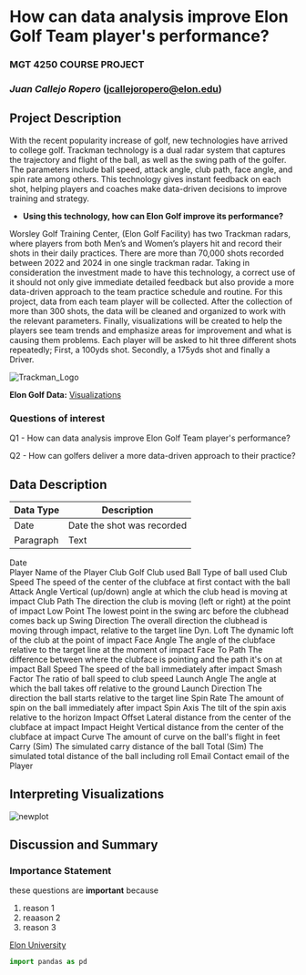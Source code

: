 # How can data analysis improve Elon Golf Team player's performance?
### **MGT 4250 COURSE PROJECT**
### *Juan Callejo Ropero*  (jcallejoropero@elon.edu)

## Project Description
With the recent popularity increase of golf, new technologies have arrived to college golf. Trackman technology is a dual radar system that captures the trajectory and flight of the ball, as well as the swing path of the golfer. The parameters include ball speed, attack angle, club path, face angle, and spin rate among others. This technology gives instant feedback on each shot, helping players and coaches make data-driven decisions to improve training and strategy.
- **Using this technology, how can Elon Golf improve its performance?**
  
Worsley Golf Training Center, (Elon Golf Facility) has two Trackman radars, where players from both Men’s and Women’s players hit and record their shots in their daily practices. There are more than 70,000 shots recorded between 2022 and 2024 in one single trackman radar. Taking in consideration the investment made to have this technology, a correct use of it should not only give immediate detailed feedback but also provide a more data-driven approach to the team practice schedule and routine.
For this project, data from each team player will be collected. After the collection of more than 300 shots, the data will be cleaned and organized to work with the relevant parameters. Finally, visualizations will be created to help the players see team trends and emphasize areas for improvement and what is causing them problems.
Each player will be asked to hit three different shots repeatedly; First, a 100yds shot. Secondly, a 175yds shot and finally a Driver.

![Trackman_Logo](https://github.com/JUAN-CALLEJO/mgt4250spring2024/assets/81531257/bfc29e68-6726-4cac-b46c-e97b68aa4fee)


**Elon Golf Data:** [Visualizations](https://elongolftrackmandata.streamlit.app/)


### Questions of interest
Q1 - How can data analysis improve Elon Golf Team player's performance?

Q2 - How can golfers deliver a more data-driven approach to their practice?

## Data Description
| Data Type | Description |
| ----------- | ----------- |
| Date | Date the shot was recorded |
| Paragraph | Text |

Date                
Player              Name of the Player
Club                Golf Club used
Ball                Type of ball used
Club Speed          The speed of the center of the clubface at first contact with the ball
Attack Angle        Vertical (up/down) angle at which the club head is moving at impact
Club Path           The direction the club is moving (left or right) at the point of impact
Low Point           The lowest point in the swing arc before the clubhead comes back up
Swing Direction     The overall direction the clubhead is moving through impact, relative to the target line
Dyn. Loft           The dynamic loft of the club at the point of impact
Face Angle          The angle of the clubface relative to the target line at the moment of impact
Face To Path        The difference between where the clubface is pointing and the path it's on at impact
Ball Speed          The speed of the ball immediately after impact
Smash Factor        The ratio of ball speed to club speed
Launch Angle        The angle at which the ball takes off relative to the ground
Launch Direction    The direction the ball starts relative to the target line
Spin Rate           The amount of spin on the ball immediately after impact
Spin Axis           The tilt of the spin axis relative to the horizon
Impact Offset       Lateral distance from the center of the clubface at impact
Impact Height       Vertical distance from the center of the clubface at impact
Curve               The amount of curve on the ball's flight in feet
Carry (Sim)         The simulated carry distance of the ball
Total (Sim)         The simulated total distance of the ball including roll
Email               Contact email of the Player


## Interpreting Visualizations

![newplot](https://github.com/JUAN-CALLEJO/mgt4250spring2024/assets/81531257/c567671b-89d5-4805-8ff1-f32b9f5569f3)

## Discussion and Summary


### Importance Statement
these questions are **important** because
1. reason 1
2.  reaason 2
3.  reason 3

[Elon University](https://www.elon.edu)

```python
import pandas as pd
```
